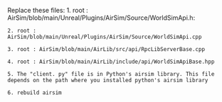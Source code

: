 Replace these files:
	1. root : AirSim/blob/main/Unreal/Plugins/AirSim/Source/WorldSimApi.h:
		
	2. root : AirSim/blob/main/Unreal/Plugins/AirSim/Source/WorldSimApi.cpp
		
	3. root : AirSim/blob/main/AirLib/src/api/RpcLibServerBase.cpp
		
	4. root : AirSim/blob/main/AirLib/include/api/WorldSimApiBase.hpp
		
	5. The "client. py" file is in Python's airsim library. This file depends on the path where you installed python's airsim library

	6. rebuild airsim